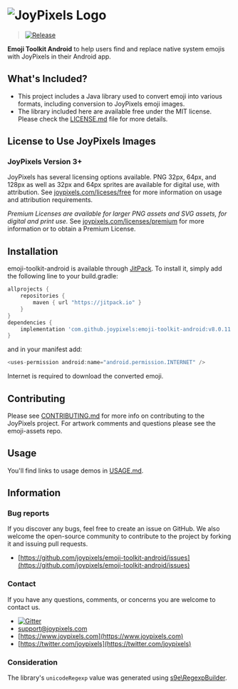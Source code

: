 # ![JoyPixels Logo](https://www.joypixels.com/images/logos/logo-cyan.svg)

> [![Release](https://jitpack.io/v/joypixels/emoji-toolkit-android.svg)](https://github.com/joypixels/emoji-toolkit-android)

**Emoji Toolkit Android** to help users find and replace native system emojis with JoyPixels in their Android app.


## What's Included?

 - This project includes a Java library used to convert emoji into various formats, including conversion to JoyPixels emoji images.
 - The library included here are available free under the MIT license.  Please check the [LICENSE.md](LICENSE.md) file for more details.
 
 
## License to Use JoyPixels Images
 
### JoyPixels Version 3+
 
 JoyPixels has several licensing options available. PNG 32px, 64px, and 128px as well as 32px and 64px sprites are available for digital use, with attribution. See [joypixels.com/liceses/free](https://www.joypixels.com/licenses/free) for more information on usage and attribution requirements.
 
 *Premium Licenses are available for larger PNG assets and SVG assets, for digital and print use.* See [joypixels.com/licenses/premium](https://www.joypixels.com/licenses/premium) for more information or to obtain a Premium License.
 

## Installation

emoji-toolkit-android is available through [JitPack](https://jitpack.io). To install
it, simply add the following line to your build.gradle:

```gradle
allprojects {
    repositories {
        maven { url "https://jitpack.io" }
    }
}
dependencies {
    implementation 'com.github.joypixels:emoji-toolkit-android:v8.0.11'
}
```
and in your manifest add:

```gradle
<uses-permission android:name="android.permission.INTERNET" />
```

Internet is required to download the converted emoji. 

## Contributing
Please see [CONTRIBUTING.md](CONTRIBUTING.md) for more info on contributing to the JoyPixels project. For artwork comments and questions please see the emoji-assets repo.

## Usage
You'll find links to usage demos in [USAGE.md](USAGE.md).


## Information

### Bug reports

If you discover any bugs, feel free to create an issue on GitHub. We also welcome the open-source community to contribute to the project by forking it and issuing pull requests.

 *  [https://github.com/joypixels/emoji-toolkit-android/issues](https://github.com/joypixels/emoji-toolkit-android/issues)


### Contact

If you have any questions, comments, or concerns you are welcome to contact us.

*  [![Gitter](https://badges.gitter.im/Join%20Chat.svg)](https://gitter.im/emojione/emojione?utm_source=badge&utm_medium=badge&utm_campaign=pr-badge)
* [support@joypixels.com](mailto:support@joypixels.com)
* [https://www.joypixels.com](https://www.joypixels.com)
* [https://twitter.com/joypixels](https://twitter.com/joypixels)

### Consideration
The library's `unicodeRegexp` value was generated using [s9e\RegexpBuilder](https://github.com/s9e/RegexpBuilder).

